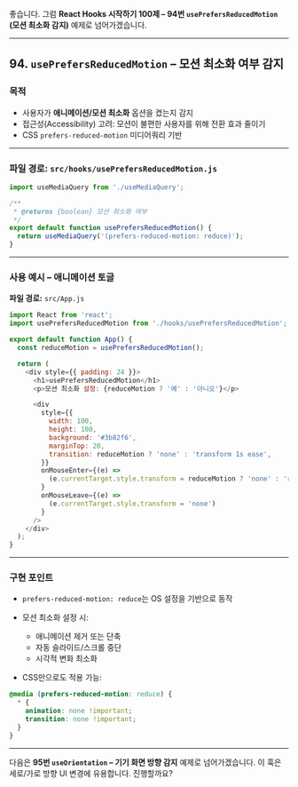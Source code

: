 좋습니다.
그럼 **React Hooks 시작하기 100제 – 94번 `usePrefersReducedMotion` (모션 최소화 감지)** 예제로 넘어가겠습니다.

---

## 94. `usePrefersReducedMotion` – 모션 최소화 여부 감지

### 목적

* 사용자가 **애니메이션/모션 최소화** 옵션을 켰는지 감지
* 접근성(Accessibility) 고려: 모션이 불편한 사용자를 위해 전환 효과 줄이기
* CSS `prefers-reduced-motion` 미디어쿼리 기반

---

### 파일 경로: `src/hooks/usePrefersReducedMotion.js`

```javascript
import useMediaQuery from './useMediaQuery';

/**
 * @returns {boolean} 모션 최소화 여부
 */
export default function usePrefersReducedMotion() {
  return useMediaQuery('(prefers-reduced-motion: reduce)');
}
```

---

### 사용 예시 – 애니메이션 토글

**파일 경로:** `src/App.js`

```javascript
import React from 'react';
import usePrefersReducedMotion from './hooks/usePrefersReducedMotion';

export default function App() {
  const reduceMotion = usePrefersReducedMotion();

  return (
    <div style={{ padding: 24 }}>
      <h1>usePrefersReducedMotion</h1>
      <p>모션 최소화 설정: {reduceMotion ? '예' : '아니오'}</p>

      <div
        style={{
          width: 100,
          height: 100,
          background: '#3b82f6',
          marginTop: 20,
          transition: reduceMotion ? 'none' : 'transform 1s ease',
        }}
        onMouseEnter={(e) =>
          (e.currentTarget.style.transform = reduceMotion ? 'none' : 'rotate(45deg)')
        }
        onMouseLeave={(e) =>
          (e.currentTarget.style.transform = 'none')
        }
      />
    </div>
  );
}
```

---

### 구현 포인트

* `prefers-reduced-motion: reduce`는 OS 설정을 기반으로 동작
* 모션 최소화 설정 시:

  * 애니메이션 제거 또는 단축
  * 자동 슬라이드/스크롤 중단
  * 시각적 변화 최소화
* CSS만으로도 적용 가능:

```css
@media (prefers-reduced-motion: reduce) {
  * {
    animation: none !important;
    transition: none !important;
  }
}
```

---

다음은 **95번 `useOrientation` – 기기 화면 방향 감지** 예제로 넘어가겠습니다.
이 훅은 세로/가로 방향 UI 변경에 유용합니다. 진행할까요?
